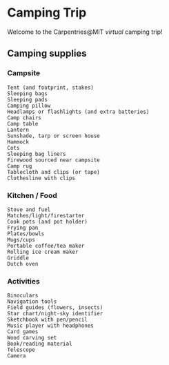 # Camping Trip

Welcome to the Carpentries@MIT _virtual_ camping trip!

## Camping supplies

### Campsite

```text
Tent (and footprint, stakes)
Sleeping bags
Sleeping pads
Camping pillow
Headlamps or flashlights (and extra batteries)
Camp chairs
Camp table
Lantern
Sunshade, tarp or screen house
Hammock
Cots
Sleeping bag liners
Firewood sourced near campsite
Camp rug
Tablecloth and clips (or tape)
Clothesline with clips
```

### Kitchen / Food

```
Stove and fuel
Matches/light/firestarter
Cook pots (and pot holder)
Frying pan
Plates/bowls
Mugs/cups
Portable coffee/tea maker
Rolling ice cream maker
Griddle
Dutch oven
```

### Activities

```text
Binoculars
Navigation tools
Field guides (flowers, insects)
Star chart/night-sky identifier
Sketchbook with pen/pencil
Music player with headphones
Card games
Wood carving set
Book/reading material
Telescope
Camera
```